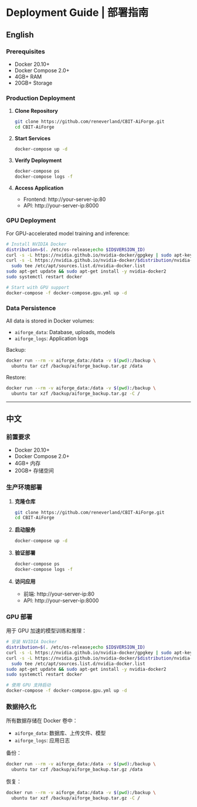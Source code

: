 # Deployment Guide | 部署指南

## English

### Prerequisites

- Docker 20.10+
- Docker Compose 2.0+
- 4GB+ RAM
- 20GB+ Storage

### Production Deployment

1. **Clone Repository**
   ```bash
   git clone https://github.com/reneverland/CBIT-AiForge.git
   cd CBIT-AiForge
   ```

2. **Start Services**
   ```bash
   docker-compose up -d
   ```

3. **Verify Deployment**
   ```bash
   docker-compose ps
   docker-compose logs -f
   ```

4. **Access Application**
   - Frontend: http://your-server-ip:80
   - API: http://your-server-ip:8000

### GPU Deployment

For GPU-accelerated model training and inference:

```bash
# Install NVIDIA Docker
distribution=$(. /etc/os-release;echo $ID$VERSION_ID)
curl -s -L https://nvidia.github.io/nvidia-docker/gpgkey | sudo apt-key add -
curl -s -L https://nvidia.github.io/nvidia-docker/$distribution/nvidia-docker.list | \
  sudo tee /etc/apt/sources.list.d/nvidia-docker.list
sudo apt-get update && sudo apt-get install -y nvidia-docker2
sudo systemctl restart docker

# Start with GPU support
docker-compose -f docker-compose.gpu.yml up -d
```

### Data Persistence

All data is stored in Docker volumes:
- `aiforge_data`: Database, uploads, models
- `aiforge_logs`: Application logs

Backup:
```bash
docker run --rm -v aiforge_data:/data -v $(pwd):/backup \
  ubuntu tar czf /backup/aiforge_backup.tar.gz /data
```

Restore:
```bash
docker run --rm -v aiforge_data:/data -v $(pwd):/backup \
  ubuntu tar xzf /backup/aiforge_backup.tar.gz -C /
```

---

## 中文

### 前置要求

- Docker 20.10+
- Docker Compose 2.0+
- 4GB+ 内存
- 20GB+ 存储空间

### 生产环境部署

1. **克隆仓库**
   ```bash
   git clone https://github.com/reneverland/CBIT-AiForge.git
   cd CBIT-AiForge
   ```

2. **启动服务**
   ```bash
   docker-compose up -d
   ```

3. **验证部署**
   ```bash
   docker-compose ps
   docker-compose logs -f
   ```

4. **访问应用**
   - 前端: http://your-server-ip:80
   - API: http://your-server-ip:8000

### GPU 部署

用于 GPU 加速的模型训练和推理：

```bash
# 安装 NVIDIA Docker
distribution=$(. /etc/os-release;echo $ID$VERSION_ID)
curl -s -L https://nvidia.github.io/nvidia-docker/gpgkey | sudo apt-key add -
curl -s -L https://nvidia.github.io/nvidia-docker/$distribution/nvidia-docker.list | \
  sudo tee /etc/apt/sources.list.d/nvidia-docker.list
sudo apt-get update && sudo apt-get install -y nvidia-docker2
sudo systemctl restart docker

# 使用 GPU 支持启动
docker-compose -f docker-compose.gpu.yml up -d
```

### 数据持久化

所有数据存储在 Docker 卷中：
- `aiforge_data`: 数据库、上传文件、模型
- `aiforge_logs`: 应用日志

备份：
```bash
docker run --rm -v aiforge_data:/data -v $(pwd):/backup \
  ubuntu tar czf /backup/aiforge_backup.tar.gz /data
```

恢复：
```bash
docker run --rm -v aiforge_data:/data -v $(pwd):/backup \
  ubuntu tar xzf /backup/aiforge_backup.tar.gz -C /
```

